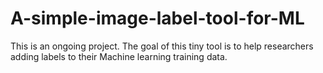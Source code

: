 # A-simple-image-label-tool-for-ML
This is an ongoing project. The goal of this tiny tool is to help researchers adding labels to their Machine learning training data.
